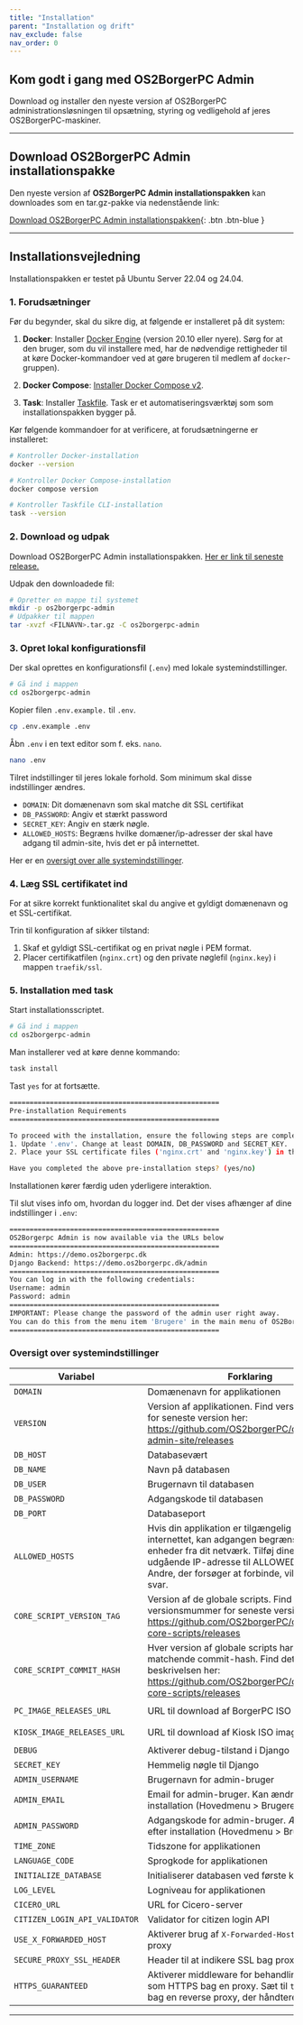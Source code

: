 ```yaml
---
title: "Installation"
parent: "Installation og drift"
nav_exclude: false
nav_order: 0
---
```


## Kom godt i gang med OS2BorgerPC Admin
<p class="fs-6 fw-300">
Download og installer den nyeste version af OS2BorgerPC administrationsløsningen til opsætning, styring og vedligehold af jeres OS2BorgerPC-maskiner.
</p>

---

## Download OS2BorgerPC Admin installationspakke

Den nyeste version af **OS2BorgerPC Admin installationspakken** kan downloades som en tar.gz-pakke via nedenstående link:

[Download OS2BorgerPC Admin installationspakken](https://github.com/OS2borgerPC/os2borgerpc-admin-site-deployment/releases/latest){: .btn .btn-blue }

---

## Installationsvejledning
Installationspakken er testet på Ubuntu Server 22.04 og 24.04.

### 1. Forudsætninger
Før du begynder, skal du sikre dig, at følgende er installeret på dit system:
1. **Docker**: Installer [Docker Engine](https://docs.docker.com/engine/install/) (version 20.10 eller nyere). Sørg for at den bruger, som du vil installere med, har de nødvendige rettigheder til at køre Docker-kommandoer ved at gøre brugeren til medlem af `docker`-gruppen).

2. **Docker Compose**: [Installer Docker Compose v2](https://docs.docker.com/compose/install/linux/).

3. **Task**: Installer [Taskfile](https://taskfile.dev/#/installation). Task er et automatiseringsværktøj som som installationspakken bygger på.

Kør følgende kommandoer for at verificere, at forudsætningerne er installeret:

```bash
# Kontroller Docker-installation
docker --version

# Kontroller Docker Compose-installation
docker compose version

# Kontroller Taskfile CLI-installation
task --version
```

### 2. Download og udpak
Download OS2BorgerPC Admin installationspakken. [Her er link til seneste release.](https://github.com/OS2borgerPC/os2borgerpc-admin-site-deployment/releases/latest)
 
Udpak den downloadede fil:

```bash
# Opretter en mappe til systemet
mkdir -p os2borgerpc-admin
# Udpakker til mappen
tar -xvzf <FILNAVN>.tar.gz -C os2borgerpc-admin
```

### 3. Opret lokal konfigurationsfil
Der skal oprettes en konfigurationsfil (`.env`) med lokale systemindstillinger.

```bash
# Gå ind i mappen
cd os2borgerpc-admin
```

Kopier filen `.env.example.` til `.env`.

```bash
cp .env.example .env
```

Åbn `.env` i en text editor som f. eks. `nano`.

```bash
nano .env
```
Tilret indstillinger til jeres lokale forhold.
Som minimum skal disse indstillinger ændres.
- `DOMAIN`: Dit domænenavn som skal matche dit SSL certifikat
- `DB_PASSWORD`: Angiv et stærkt password
- `SECRET_KEY`: Angiv en stærk nøgle.
- `ALLOWED_HOSTS`: Begræns hvilke domæner/ip-adresser der skal have adgang til admin-site, hvis det er på internettet.

Her er en [oversigt over alle systemindstillinger](https://os2borgerpc.github.io/os2borgerpc-docs/docs/installation-og-drift/#oversigt-over-systemindstillinger).

### 4. Læg SSL certifikatet ind

For at sikre korrekt funktionalitet skal du angive et gyldigt domænenavn og et SSL-certifikat.

Trin til konfiguration af sikker tilstand:
1. Skaf et gyldigt SSL-certifikat og en privat nøgle i PEM format.  
2. Placer certifikatfilen (`nginx.crt`) og den private nøglefil (`nginx.key`) i mappen `traefik/ssl`.  
 
### 5. Installation med task

Start installationsscriptet. 

```bash
# Gå ind i mappen
cd os2borgerpc-admin
```

Man installerer ved at køre denne kommando:

```bash
task install
```

Tast `yes` for at fortsætte.

```bash
====================================================
Pre-installation Requirements
====================================================

To proceed with the installation, ensure the following steps are completed:
1. Update '.env'. Change at least DOMAIN, DB_PASSWORD and SECRET_KEY.
2. Place your SSL certificate files ('nginx.crt' and 'nginx.key') in the 'ssl' directory.

Have you completed the above pre-installation steps? (yes/no)

```

Installationen kører færdig uden yderligere interaktion.

Til slut vises info om, hvordan du logger ind. Det der vises afhænger af dine indstillinger i `.env`:

```bash
====================================================
OS2Borgerpc Admin is now available via the URLs below
====================================================
Admin: https://demo.os2borgerpc.dk
Django Backend: https://demo.os2borgerpc.dk/admin
====================================================
You can log in with the following credentials:
Username: admin
Password: admin
====================================================
IMPORTANT: Please change the password of the admin user right away.
You can do this from the menu item 'Brugere' in the main menu of OS2BorgerPC Admin.
====================================================

```



### Oversigt over systemindstillinger

| Variabel                     | Forklaring                                                                 | Standardværdi                                           | Påkrævet |
|------------------------------|----------------------------------------------------------------------------|-------------------------------------------------------|----------|
| `DOMAIN`                     | Domænenavn for applikationen                                              | `demo.os2borgerpc.dk`                                                 | Ja       |
| `VERSION`                    | Version af applikationen. Find versionsnummer for seneste version her: https://github.com/OS2borgerPC/os2borgerpc-admin-site/releases                                                  | `7.0.1`                                                 | Ja       |
| `DB_HOST`                    | Databasevært                                                               | `db`                                                  | Ja       |
| `DB_NAME`                    | Navn på databasen                                                          | `bpc`                                                 | Ja       |
| `DB_USER`                    | Brugernavn til databasen                                                   | `bpc`                                                 | Ja       |
| `DB_PASSWORD`                | Adgangskode til databasen                                                  | `bpc`                                                 | Ja       |
| `DB_PORT`                    | Databaseport                                                               | Ingen                                                 | Nej      |
| `ALLOWED_HOSTS`              | Hvis din applikation er tilgængelig via internettet, kan adgangen begrænses til enheder fra dit netværk. Tilføj dine offentlige udgående IP-adresse til ALLOWED_HOSTS. Andre, der forsøger at forbinde, vil få et 404 svar.                                                  | `*`                                                   | Ja       |
| `CORE_SCRIPT_VERSION_TAG`    | Version af de globale scripts. Find versionsmummer for seneste version her: https://github.com/OS2borgerPC/os2borgerpc-core-scripts/releases                                              | `v1.0.1`                                              | Ja       |
| `CORE_SCRIPT_COMMIT_HASH`    | Hver version af globale scripts har et matchende commit-hash. Find det i release beskrivelsen her: https://github.com/OS2borgerPC/os2borgerpc-core-scripts/releases                                          | `a96d19567bf5c002c76d16cf80f6c894c2af499`             | Ja       |
| `PC_IMAGE_RELEASES_URL`      | URL til download af BorgerPC ISO images                                    | `https://github.com/OS2borgerPC/os2borgerpc-image/releases` | Nej      |
| `KIOSK_IMAGE_RELEASES_URL`   | URL til download af Kiosk ISO images                                       | `https://github.com/OS2borgerPC/os2borgerpc-kiosk-image/releases` | Nej      |
| `DEBUG`                      | Aktiverer debug-tilstand i Django                                          | `False`                                                | Nej      |
| `SECRET_KEY`                 | Hemmelig nøgle til Django                                                  | `v3rys1kr3t`                                          | Ja       |
| `ADMIN_USERNAME`             | Brugernavn for admin-bruger                                                | `admin`                                               | Ja       |
| `ADMIN_EMAIL`                | Email for admin-bruger. Kan ændres i GUI efter installation (Hovedmenu > Brugere).                                                     | `os2borgerpc_admin@os2borgerpc-vendor.example`        | Ja       |
| `ADMIN_PASSWORD`             | Adgangskode for admin-bruger. Ændres i GUI efter installation (Hovedmenu > Brugere).                                              | `admin`                                               | Ja       |
| `TIME_ZONE`                  | Tidszone for applikationen                                                 | `Europe/Copenhagen`                                   | Ja       |
| `LANGUAGE_CODE`              | Sprogkode for applikationen                                                | `da-dk`                                               | Ja       |
| `INITIALIZE_DATABASE`        | Initialiserer databasen ved første kørsel                                  | `True`                                                | Nej      |
| `LOG_LEVEL`                  | Logniveau for applikationen                                                | `INFO`                                                | Nej      |
| `CICERO_URL`                 | URL for Cicero-server                                                      | `CICERO_SERVER_HERE`                                  | Nej      |
| `CITIZEN_LOGIN_API_VALIDATOR`| Validator for citizen login API                                            | `system.utils.always_validate_citizen`               | Nej      |
| `USE_X_FORWARDED_HOST`       | Aktiverer brug af `X-Forwarded-Host` header bag proxy                      | `True`                                                | Nej      |
| `SECURE_PROXY_SSL_HEADER`    | Header til at indikere SSL bag proxy                                       | `('HTTP_X_FORWARDED_PROTO', 'https')`                | Nej      |
| `HTTPS_GUARANTEED`           | Aktiverer middleware for behandling af HTTP som HTTPS bag en proxy. Sæt til `true` hvis du er bag en reverse proxy, der håndterer SSL. | `false`                                               | Nej      |


---
